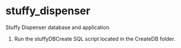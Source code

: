 # stuffy_dispenser
Stuffy Dispenser database and application

1) Run the stuffyDBCreate SQL script located in the CreateDB folder.
